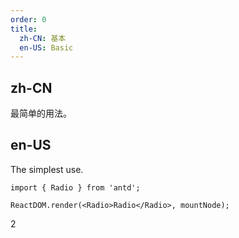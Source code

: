```yaml
---
order: 0
title:
  zh-CN: 基本
  en-US: Basic
---
```


## zh-CN

最简单的用法。

## en-US

The simplest use.

```__react
import { Radio } from 'antd';

ReactDOM.render(<Radio>Radio</Radio>, mountNode);
```
2
